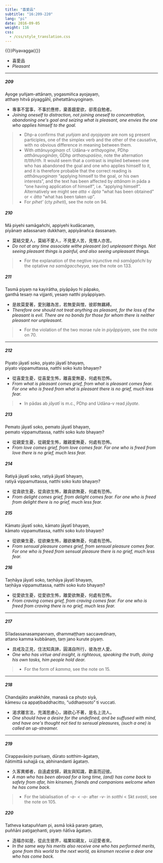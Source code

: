 ```yaml
---
title: "喜愛品"
subtitle: "16:209-220"
lang: "pi"
date: 2016-09-05
weight: 116
css:
  - /css/style_translation.css
---
```


{{<subtitle>}}Piyavagga{{</subtitle>}}

- 喜愛品
- *Pleasant*

---

##### 209

Ayoge yuñjam-attānaṃ, yogasmiñca ayojayaṃ,  
atthaṃ hitvā piyaggāhī, pihetattānuyoginaṃ.

- 專事不當事，不事於應修，棄善趨愛欲，卻羨自勉者。
- *Joining oneself to distraction, not joining oneself to concentration, abandoning one's goal and seizing what is pleasant, one envies the one who applies himself to the goal.*

> - Dhp-a confirms that *yuñjam* and *ayojayaṃ* are nom sg present participles, one of the simplex verb and the other of the causative, with no obvious difference in meaning between them.
> - With *attānuyoginaṃ* cf. Udāna-v *arthayogine*, PDhp *atthānuyogināṃ*, GDhp *arthaṇupaśiṇo*, note the alternation *tt/tth/rth*. It would seem that a contrast is implied between one who has abandoned the goal and one who applies himself to it, and it is therefore probable that the correct reading is *atthānuyoginaṃ* “applying himself to the goal, or his own interests”, and the text has been affected by *attānam* in pāda a “one having application of himself”, i.e. “applying himself”. Alternatively we might see *atta &lt;   āpta* “what has been obtained” or &lt; *ātta* “what has been taken up”.
> - For *pihet'* (cty *piheti*), see the note on 94.

##### 210

Mā piyehi samāgañchi, appiyehi kudācanaṃ,  
piyānaṃ adassanaṃ dukkhaṃ, appiyānañca dassanaṃ.

- 莫結交愛人，莫結不愛人，不見愛人苦，見憎人亦苦。
- *Do not at any time associate withe pleasant (or) unpleasant things. Not seeing pleasant things is painful, and also seeing unpleasant things.*

> - For the explanation of the negtive injunctive *mā samāgañchi* by the optative *na samāgaccheyya*, see the note on 133.

##### 211

Tasmā piyaṃ na kayirātha, piyāpāyo hi pāpako,  
ganthā tesaṃ na vijjanti, yesaṃ natthi piyāppiyaṃ.

- 是故莫愛著，愛別離為苦，若無愛與憎，彼即無羈縛。
- *Therefore one should not treat anything as pleasant, for the loss of the pleasant is evil. There are no bonds for those for whom there is neither pleasant nor unpleasant.*

> - For the violation of the two morae rule in *piyāppiyaṃ*, see the note on 70.

---

##### 212

Piyato jāyatī soko, piyato jāyatī bhayaṃ,  
piyato vippamuttassa, natthi soko kuto bhayaṃ?

- 從喜愛生憂，從喜愛生怖，離喜愛無憂，何處有恐怖。
- *From what is pleasant comes grief, from what is pleasant comes fear. For one who is freed from what is pleasant there is no grief, much less fear.*

> - In pādas ab *jāyatī* is m.c., PDhp and Udāna-v read *jāyate*.

##### 213

Pemato jāyatī soko, pemato jāyatī bhayaṃ,  
pemato vippamuttassa, natthi soko kuto bhayaṃ?

- 從親愛生憂，從親愛生怖，離親愛無憂，何處有恐怖。
- *From love comes grief, from love comes fear. For one who is freed from love there is no grief, much less fear.*

##### 214

Ratiyā jāyatī soko, ratiyā jāyatī bhayaṃ,  
ratiyā vippamuttassa, natthi soko kuto bhayaṃ?

- 從貪欲生憂，從貪欲生怖，離貪欲無憂，何處有恐怖。
- *From delight comes grief, from delight comes fear. For one who is freed from delight there is no grief, much less fear.*

##### 215

Kāmato jāyatī soko, kāmato jāyatī bhayaṃ,  
kāmato vippamuttassa, natthi soko kuto bhayaṃ?

- 從欲樂生憂，從欲樂生怖，離欲樂無憂，何處有恐怖。
- *From sensual pleasure comes grief, from sensual pleasure comes fear. For one who is freed from sensual pleasure there is no grief, much less fear.*

##### 216

Taṇhāya jāyatī soko, taṇhāya jāyatī bhayaṃ,  
taṇhāya vippamuttassa, natthi soko kuto bhayaṃ?

- 從愛欲生憂，從愛欲生怖，離愛欲無憂，何處有恐怖。
- *From craving comes grief, from craving comes fear. For one who is freed from craving there is no grief, much less fear.*

---

##### 217

Sīladassanasampannaṃ, dhammaṭṭhaṃ saccavedinaṃ,  
attano kamma kubbānaṃ, taṃ jano kurute piyaṃ.

- 具戒及正見，住法知真諦，圓滿自所行，彼為世人愛。
- *One who has virtue and insight, is righteous, speaking the truth, doing his own tasks, him people hold dear.*

> - For the form of *kamma*, see the note on 15.

---

##### 218

Chandajāto anakkhāte, manasā ca phuṭo siyā,  
kāmesu ca appaṭibaddhacitto, “uddhaṃsoto” ti vuccati.

- 渴求離言法，充滿思慮心，諸欲心不著，是名上流人。
- *One should have a desire for the undefined, and be suffused with mind, and have one's thought not tied to sensual pleasures, (such a one) is called an up-streamer.*

---

##### 219

Cirappavāsiṃ purisaṃ, dūrato sotthim-āgataṃ,  
ñātimittā suhajjā ca, abhinandanti āgataṃ.

- 久客異鄉者，自遠處安歸，親友與知識，歡喜而迎彼。
- *A man who has been abroad for a long time, (and) has come back to safety from afar, him kinsmen, friends and companions welcome when he has come back.*

> - For the labialisation of *-a- &lt; -o-* after *-v-* in *sotthi* &lt; Skt *svasti*, see the note on 105.

##### 220

Tatheva katapuññam pi, asmā lokā paraṃ gataṃ,  
puññāni paṭigaṇhanti, piyaṃ ñātīva āgataṃ.

- 造福亦如是，從此生彼界，福業如親友，以迎愛者來。
- *In the same way his merits also receive one who has performed merits, gone from this world to the next world, as kinsmen receive a dear one who has come back.*
